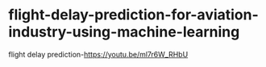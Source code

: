 # flight-delay-prediction-for-aviation-industry-using-machine-learning

flight delay prediction-https://youtu.be/ml7r6W_RHbU
